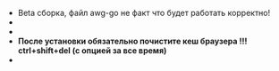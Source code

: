 + Beta сборка, файл awg-go не факт что будет работать корректно!
+
+
+ **После установки обязательно почистите кеш браузера !!! ctrl+shift+del (с опцией за все время)**
+

